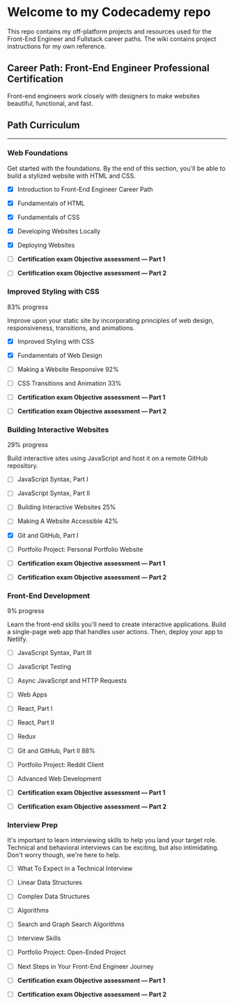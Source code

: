 # Welcome to my Codecademy repo

This repo contains my off-platform projects and resources used for the Front-End Engineer and Fullstack career paths. The wiki contains project instructions for my own reference.

## Career Path: Front-End Engineer Professional Certification

Front-end engineers work closely with designers to make websites beautiful, functional, and fast.

## Path Curriculum

---

### Web Foundations

Get started with the foundations. By the end of this section, you'll be able to build a stylized website with HTML and CSS.

- [x] Introduction to Front-End Engineer Career Path
- [x] Fundamentals of HTML
- [x] Fundamentals of CSS
- [x] Developing Websites Locally
- [x] Deploying Websites

- [ ] **Certification exam Objective assessment — Part 1**
- [ ] **Certification exam Objective assessment — Part 2**

### Improved Styling with CSS

83% progress

Improve upon your static site by incorporating principles of web design, responsiveness, transitions, and animations.

- [x] Improved Styling with CSS
- [x] Fundamentals of Web Design
- [ ] Making a Website Responsive 92%
- [ ] CSS Transitions and Animation 33%

- [ ] **Certification exam Objective assessment — Part 1**
- [ ] **Certification exam Objective assessment — Part 2**

### Building Interactive Websites

29% progress

Build interactive sites using JavaScript and host it on a remote GitHub repository.

- [ ] JavaScript Syntax, Part I
- [ ] JavaScript Syntax, Part II
- [ ] Building Interactive Websites 25%
- [ ] Making A Website Accessible 42%
- [x] Git and GitHub, Part I
- [ ] Portfolio Project: Personal Portfolio Website

- [ ] **Certification exam Objective assessment — Part 1**
- [ ] **Certification exam Objective assessment — Part 2**

### Front-End Development

9% progress

Learn the front-end skills you'll need to create interactive applications. Build a single-page web app that handles user actions. Then, deploy your app to Netlify.

- [ ] JavaScript Syntax, Part III
- [ ] JavaScript Testing
- [ ] Async JavaScript and HTTP Requests
- [ ] Web Apps
- [ ] React, Part I
- [ ] React, Part II
- [ ] Redux
- [ ] Git and GitHub, Part II 88%
- [ ] Portfolio Project: Reddit Client
- [ ] Advanced Web Development

- [ ] **Certification exam Objective assessment — Part 1**
- [ ] **Certification exam Objective assessment — Part 2**

### Interview Prep

It's important to learn interviewing skills to help you land your target role. Technical and behavioral interviews can be exciting, but also intimidating. Don't worry though, we're here to help.

- [ ] What To Expect in a Technical Interview
- [ ] Linear Data Structures
- [ ] Complex Data Structures
- [ ] Algorithms
- [ ] Search and Graph Search Algorithms
- [ ] Interview Skills
- [ ] Portfolio Project: Open-Ended Project
- [ ] Next Steps in Your Front-End Engineer Journey

- [ ] **Certification exam Objective assessment — Part 1**
- [ ] **Certification exam Objective assessment — Part 2**